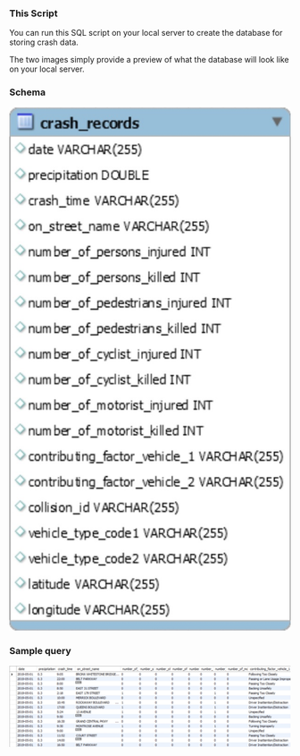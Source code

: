 ### This Script
You can run this SQL script on your local server to create the database for storing crash data.

The two images simply provide a preview of what the database will look like on your local server.

### Schema
![sample_table](/SQL_script_for_local_DB/db_schema.jpg)

### Sample query
![sample_select](/SQL_script_for_local_DB/db_sample.jpg)

